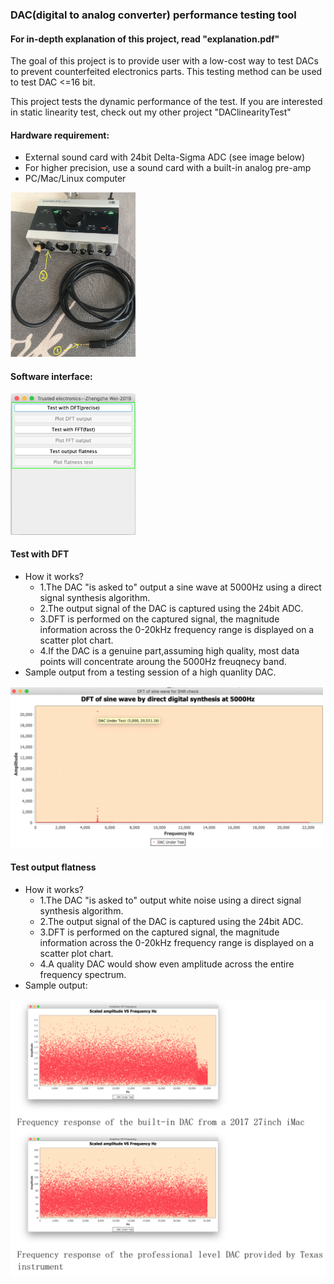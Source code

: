 ### DAC(digital to analog converter) performance testing tool

#### For in-depth explanation of this project, read "explanation.pdf"
The goal of this project is to provide user with a low-cost way to test DACs to prevent counterfeited electronics parts. This testing method can be used to test DAC <=16 bit. 

This project tests the dynamic performance of the test. If you are interested in static linearity test, check out my other project "DAClinearityTest"
#### Hardware requirement: 
 - External sound card with 24bit Delta-Sigma ADC (see image below)
 - For higher precision, use a sound card with a built-in analog pre-amp
 - PC/Mac/Linux computer

<img src="img/soundcard.png" width=200>
 
#### Software interface: 
<img src="img/interface.png" width=200>

#### Test with DFT
 - How it works?
   - 1.The DAC "is asked to" output a sine wave at 5000Hz using a direct signal synthesis algorithm.
   - 2.The output signal of the DAC is captured using the 24bit ADC. 
   - 3.DFT is performed on the captured signal, the magnitude information across the 0-20kHz frequency range is displayed on a scatter plot chart. 
   - 4.If the DAC is a genuine part,assuming high quality, most data points will concentrate aroung the 5000Hz freuqnecy band. 
 - Sample output from a testing session of a high quanlity DAC. 
<img src="img/DFTtest.png" width=500>

#### Test output flatness
 - How it works?
   - 1.The DAC "is asked to" output white noise using a direct signal synthesis algorithm.
   - 2.The output signal of the DAC is captured using the 24bit ADC. 
   - 3.DFT is performed on the captured signal, the magnitude information across the 0-20kHz frequency range is displayed on a scatter plot chart. 
   - 4.A quality DAC would show even amplitude across the entire frequency spectrum. 
 - Sample output: 
 <img src="img/flatnessTest.png" width=600>
 
 